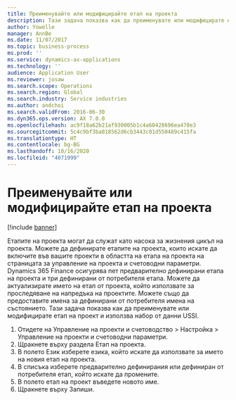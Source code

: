 ```yaml
---
title: Преименувайте или модифицирайте етап на проекта
description: Тази задача показва как да преименувате или модифицирате етап на проект.
author: Yowelle
manager: AnnBe
ms.date: 11/07/2017
ms.topic: business-process
ms.prod: ''
ms.service: dynamics-ax-applications
ms.technology: ''
audience: Application User
ms.reviewer: josaw
ms.search.scope: Operations
ms.search.region: Global
ms.search.industry: Service industries
ms.author: andchoi
ms.search.validFrom: 2016-06-30
ms.dyn365.ops.version: AX 7.0.0
ms.openlocfilehash: ac9f18a62b21af930005b1c4a60428696ea470e3
ms.sourcegitcommit: 5c4c9bf3ba018562d6cb3443c01d550489c415fa
ms.translationtype: HT
ms.contentlocale: bg-BG
ms.lasthandoff: 10/16/2020
ms.locfileid: "4071999"
---
```

# <a name="rename-or-modify-a-project-stage"></a>Преименувайте или модифицирайте етап на проекта

[!include [banner](../../includes/banner.md)]

Етапите на проекта могат да служат като насока за жизнения цикъл на проекта. Можете да дефинирате етапите на проекта, които искате да включите във вашите проекти в областта на етапа на проекта на страницата за управление на проекта и счетоводни параметри. Dynamics 365 Finance осигурява пет предварително дефинирани етапа на проекта и три дефинирани от потребителя етапа. Можете да актуализирате името на етап от проекта, който използвате за проследяване на напредъка на проектите. Можете също да предоставите имена за дефинирани от потребителя имена на състоянието. Тази задача показва как да преименувате или модифицирате етап на проект и използва набор от данни USSI.

1. Отидете на Управление на проекти и счетоводство > Настройка > Управление на проекти и счетоводни параметри.
2. Щракнете върху раздела Етап на проекта.
3. В полето Език изберете езика, който искате да използвате за името на новия етап на проекта.
4. В списъка изберете предварително дефинирания или дефиниран от потребителя етап, който искате да промените. 
5. В полето етап на проект въведете новото име.
6. Щракнете върху Запиши.
